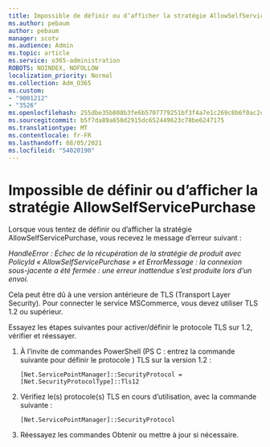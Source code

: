 ```yaml
---
title: Impossible de définir ou d’afficher la stratégie AllowSelfServicePurchase
ms.author: pebaum
author: pebaum
manager: scotv
ms.audience: Admin
ms.topic: article
ms.service: o365-administration
ROBOTS: NOINDEX, NOFOLLOW
localization_priority: Normal
ms.collection: Adm_O365
ms.custom:
- "9001212"
- "3526"
ms.openlocfilehash: 255dbe35b808b3fe6b5707779251bf3f4a7e1c269c8b6f0ac2cb43ca03c469e9
ms.sourcegitcommit: b5f7da89a650d2915dc652449623c78be6247175
ms.translationtype: MT
ms.contentlocale: fr-FR
ms.lasthandoff: 08/05/2021
ms.locfileid: "54020190"
---
```

# <a name="unable-to-set-or-view-the-allowselfservicepurchase-policy"></a>Impossible de définir ou d’afficher la stratégie AllowSelfServicePurchase

Lorsque vous tentez de définir ou d’afficher la stratégie AllowSelfServicePurchase, vous recevez le message d’erreur suivant :

*HandleError : Échec de la récupération de la stratégie de produit avec PolicyId « AllowSelfServicePurchase » et ErrorMessage : la connexion sous-jacente a été fermée : une erreur inattendue s’est produite lors d’un envoi.*

Cela peut être dû à une version antérieure de TLS (Transport Layer Security). Pour connecter le service MSCommerce, vous devez utiliser TLS 1.2 ou supérieur.  

Essayez les étapes suivantes pour activer/définir le protocole TLS sur 1.2, vérifier et réessayer.
 1. À l’invite de commandes PowerShell (PS C : entrez la commande suivante pour définir le protocole \) TLS sur la version 1.2 :

    `[Net.ServicePointManager]::SecurityProtocol = [Net.SecurityProtocolType]::Tls12`

2. Vérifiez le(s) protocole(s) TLS en cours d’utilisation, avec la commande suivante :

    `[Net.ServicePointManager]::SecurityProtocol` 

3. Réessayez les commandes Obtenir ou mettre à jour si nécessaire.

